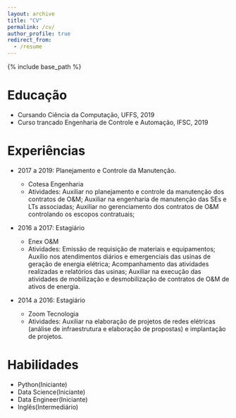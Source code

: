 ```yaml
---
layout: archive
title: "CV"
permalink: /cv/
author_profile: true
redirect_from:
  - /resume
---
```


{% include base_path %}

Educação
======
* Cursando Ciência da Computação, UFFS, 2019
* Curso trancado Engenharia de Controle e Automação, IFSC, 2019


Experiências
======
* 2017 a 2019: Planejamento e Controle da Manutenção.
  * Cotesa Engenharia
   * Atividades: Auxiliar no planejamento e controle da manutenção dos contratos de O&M;
                 Auxiliar na engenharia de manutenção das SEs e LTs associadas;
                 Auxiliar no gerenciamento dos contratos de O&M controlando os escopos contratuais;
                 
* 2016 a 2017: Estagiário
  * Enex O&M
   * Atividades: Emissão de requisição de materiais e equipamentos; 
                 Auxílio nos atendimentos diários e emergenciais das usinas de geração de energia elétrica; 
                 Acompanhamento das atividades realizadas e relatórios das usinas; 
                 Auxiliar na execução das atividades de mobilização e desmobilização de contratos de O&M de ativos de energia.
                 
* 2014 a 2016: Estagiário
  * Zoom Tecnologia
   * Atividades: Auxiliar na elaboração de projetos de redes elétricas (análise de infraestrutura e elaboração de propostas) e implantação de projetos.
  
Habilidades
======
* Python(Iniciante)
* Data Science(Iniciante)
* Data Engineer(Iniciante)
* Inglês(Intermediário)





